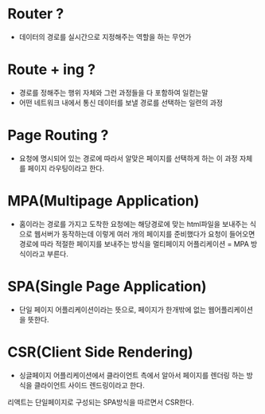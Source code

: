 # Router ?

- 데이터의 경로를 실시간으로 지정해주는 역할을 하는 무언가

# Route + ing ?

- 경로를 정해주는 행위 자체와 그런 과정들을 다 포함하여 일컫는말
- 어떤 네트워크 내에서 통신 데이터를 보낼 경로를 선택하는 일련의 과정

# Page Routing ?

- 요청에 명시되어 있는 경로에 따라서 알맞은 페이지를 선택하게 하는 이 과정 자체를 페이지 라우팅이라고 한다.

# MPA(Multipage Application)

- 홈이라는 경로를 가지고 도착한 요청에는 해당경로에 맞는 html파일을 보내주는 식으로 웹서버가 동작하는데 이렇게
  여러 개의 페이지를 준비했다가 요청이 들어오면 경로에 따라 적절한 페이지를 보내주는 방식을 멀티페이지 어플리케이션 = MPA 방식이라고 부른다.

# SPA(Single Page Application)

- 단일 페이지 어플리케이션이라는 뜻으로, 페이지가 한개밖에 없는 웹어플리케이션을 뜻한다.

# CSR(Client Side Rendering)

- 싱글페이지 어플리케이션에서 클라이언트 측에서 알아서 페이지를 렌더링 하는 방식을 클라이언트 사이드 렌드링이라고 한다.

리액트는 단일페이지로 구성되는 SPA방식을 따르면서 CSR한다.
